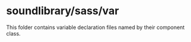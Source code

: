 # soundlibrary/sass/var

This folder contains variable declaration files named by their component class.
